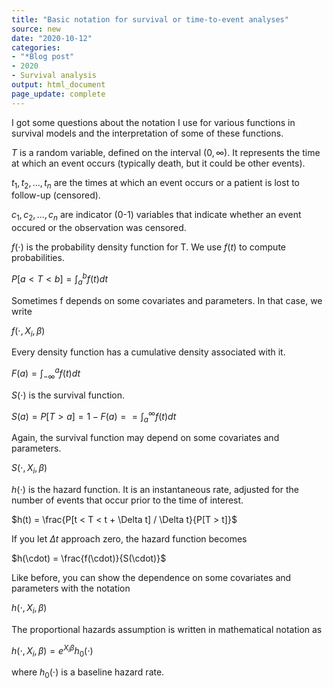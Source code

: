 ```yaml
---
title: "Basic notation for survival or time-to-event analyses"
source: new
date: "2020-10-12"
categories:
- "*Blog post"
- 2020
- Survival analysis
output: html_document
page_update: complete
---
```


I got some questions about the notation I use for various functions in survival models and the interpretation of some of these functions.

<!---more--->

$T$ is a random variable, defined on the interval $(0, \infty)$. It represents the time at which an event occurs (typically death, but it could be other events).

$t_1, t_2, ..., t_n$ are the times at which an event occurs or a patient is lost to follow-up (censored).

$c_1, c_2, ..., c_n$ are indicator (0-1) variables that indicate whether an event occured or the observation was censored.

$f(\cdot)$ is the probability density function for T. We use $f(t)$ to compute probabilities.

$P[a < T < b] = \int_a^b f(t) dt$ 

Sometimes f depends on some covariates and parameters. In that case, we write 

$f(\cdot, X_i, \beta)$

Every density function has a cumulative density associated with it.

$F(a) = \int_{-\infty}^a f(t) dt$

$S(\cdot)$ is the survival function.

$S(a) = P[T > a] = 1- F(a) =  = \int_a^{\infty} f(t) dt$

Again, the survival function may depend on some covariates and parameters. 

$S(\cdot, X_i, \beta)$

$h(\cdot)$ is the hazard function. It is an instantaneous rate, adjusted for the number of events that occur prior to the time of interest.

$h(t) = \frac{P[t < T < t + \Delta t] / \Delta t}{P[T > t]}$

If you let $\Delta t$ approach zero, the hazard function becomes

$h(\cdot) = \frac{f(\cdot)}{S(\cdot)}$

Like before, you can show the dependence on some covariates and parameters with the notation

$h(\cdot, X_i, \beta)$

The proportional hazards assumption is written in mathematical notation as

$h(\cdot, X_i, \beta) = e^{X_i \beta}h_0(\cdot)$

where $h_0(\cdot)$ is a baseline hazard rate.

